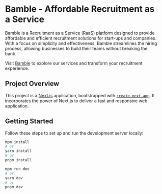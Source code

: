 # Bamble - Affordable Recruitment as a Service

Bamble is a Recruitment as a Service (RaaS) platform designed to provide affordable and efficient recruitment solutions for start-ups and companies. With a focus on simplicity and effectiveness, Bamble streamlines the hiring process, allowing businesses to build their teams without breaking the bank.

Visit [Bamble](https://bamble.io/) to explore our services and transform your recruitment experience.

## Project Overview

This project is a [Next.js](https://nextjs.org/) application, bootstrapped with [`create-next-app`](https://github.com/vercel/next.js/tree/canary/packages/create-next-app). It incorporates the power of Next.js to deliver a fast and responsive web application.

## Getting Started

Follow these steps to set up and run the development server locally:

```bash
npm install
# or
yarn install
# or
pnpm install

npm run dev
# or
yarn dev
# or
pnpm dev
```
